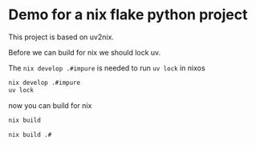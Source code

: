# Demo for a nix flake python project

This project is based on uv2nix.

Before we can build for nix we should lock uv.

The `nix develop .#impure` is needed to run `uv lock` in nixos

```bash
nix develop .#impure
uv lock
```

now you can build for nix

```bash
nix build
```


```bash
nix build .#
```
